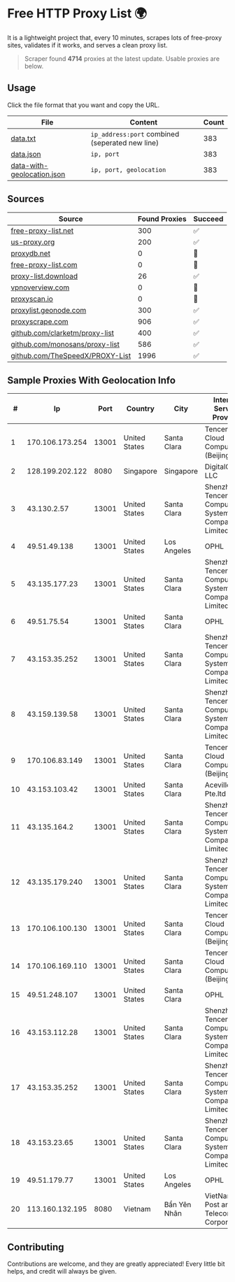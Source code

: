
# Free HTTP Proxy List 🌍

It is a lightweight project that, every 10 minutes, scrapes lots of free-proxy sites, validates if it works, and serves a clean proxy list.


> Scraper found **4714** proxies at the latest update. Usable proxies are below.

## Usage

Click the file format that you want and copy the URL.


|File|Content|Count|
|----|-------|-----|
|[data.txt](https://raw.githubusercontent.com/themiralay/Proxy-List-World/master/data.txt)|`ip_address:port` combined (seperated new line)|383|
|[data.json](https://raw.githubusercontent.com/themiralay/Proxy-List-World/master/data.json)|`ip, port`|383|
|[data-with-geolocation.json](https://raw.githubusercontent.com/themiralay/Proxy-List-World/master/data-with-geolocation.json)|`ip, port, geolocation`|383|

## Sources

|Source|Found Proxies|Succeed|
|------|-------------|-------|
|[free-proxy-list.net](https://free-proxy-list.net)|300|✅|
|[us-proxy.org](https://www.us-proxy.org)|200|✅|
|[proxydb.net](http://proxydb.net)|0|🚫|
|[free-proxy-list.com](https://free-proxy-list.com/?page=&port=&type%5B%5D=http&type%5B%5D=https&up_time=0&search=Search)|0|🚫|
|[proxy-list.download](https://www.proxy-list.download/HTTP)|26|✅|
|[vpnoverview.com](https://vpnoverview.com/privacy/anonymous-browsing/free-proxy-servers)|0|🚫|
|[proxyscan.io](https://www.proxyscan.io)|0|🚫|
|[proxylist.geonode.com](https://proxylist.geonode.com/api/proxy-list?limit=300&page=1&sort_by=lastChecked&sort_type=desc&protocols=http,https)|300|✅|
|[proxyscrape.com](https://api.proxyscrape.com/v2/?request=displayproxies&protocol=http&timeout=10000&country=all&ssl=all&anonymity=all)|906|✅|
|[github.com/clarketm/proxy-list](https://raw.githubusercontent.com/clarketm/proxy-list/master/proxy-list-raw.txt)|400|✅|
|[github.com/monosans/proxy-list](https://raw.githubusercontent.com/monosans/proxy-list/main/proxies/http.txt)|586|✅|
|[github.com/TheSpeedX/PROXY-List](https://raw.githubusercontent.com/TheSpeedX/PROXY-List/master/http.txt)|1996|✅|


## Sample Proxies With Geolocation Info

|#|Ip|Port|Country|City|Internet Service Provider|
|-|--|----|-------|----|-------------------------|
|1|170.106.173.254|13001|United States|Santa Clara|Tencent Cloud Computing (Beijing) Co|
|2|128.199.202.122|8080|Singapore|Singapore|DigitalOcean, LLC|
|3|43.130.2.57|13001|United States|Santa Clara|Shenzhen Tencent Computer Systems Company Limited|
|4|49.51.49.138|13001|United States|Los Angeles|OPHL|
|5|43.135.177.23|13001|United States|Santa Clara|Shenzhen Tencent Computer Systems Company Limited|
|6|49.51.75.54|13001|United States|Santa Clara|OPHL|
|7|43.153.35.252|13001|United States|Santa Clara|Shenzhen Tencent Computer Systems Company Limited|
|8|43.159.139.58|13001|United States|Santa Clara|Shenzhen Tencent Computer Systems Company Limited|
|9|170.106.83.149|13001|United States|Santa Clara|Tencent Cloud Computing (Beijing) Co|
|10|43.153.103.42|13001|United States|Santa Clara|Aceville Pte.ltd|
|11|43.135.164.2|13001|United States|Santa Clara|Shenzhen Tencent Computer Systems Company Limited|
|12|43.135.179.240|13001|United States|Santa Clara|Shenzhen Tencent Computer Systems Company Limited|
|13|170.106.100.130|13001|United States|Santa Clara|Tencent Cloud Computing (Beijing) Co|
|14|170.106.169.110|13001|United States|Santa Clara|Tencent Cloud Computing (Beijing) Co|
|15|49.51.248.107|13001|United States|Santa Clara|OPHL|
|16|43.153.112.28|13001|United States|Santa Clara|Shenzhen Tencent Computer Systems Company Limited|
|17|43.153.35.252|13001|United States|Santa Clara|Shenzhen Tencent Computer Systems Company Limited|
|18|43.153.23.65|13001|United States|Santa Clara|Shenzhen Tencent Computer Systems Company Limited|
|19|49.51.179.77|13001|United States|Los Angeles|OPHL|
|20|113.160.132.195|8080|Vietnam|Bẩn Yên Nhân|VietNam Post and Telecom Corporation|



## Contributing

Contributions are welcome, and they are greatly appreciated! Every
little bit helps, and credit will always be given.

